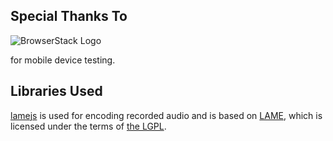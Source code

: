 ## Special Thanks To ##
![BrowserStack Logo](../readme_images/browserstack-logo.png "BrowserStack") 

for mobile device testing.

## Libraries Used ##

[lamejs](https://github.com/zhuker/lamejs) is used for encoding recorded audio and is based on [LAME](http://lame.sourceforge.net/), which is licensed under the terms of [the LGPL](https://www.gnu.org/licenses/old-licenses/lgpl-2.0.html).
